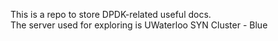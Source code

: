 This is a repo to store DPDK-related useful docs. \
The server used for exploring is UWaterloo SYN Cluster - Blue
